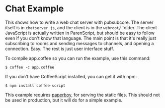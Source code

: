 Chat Example
==========

This shows how to write a web chat server with pubsubcore. The server itself is in `chatserver.js`, and the client is in the `webroot/` folder. The client JavaScript is actually written in ParenScript, but should be easy to follow even if you don't know that language. The main point is that it's really just subscribing to rooms and sending messages to channels, and opening a connection. Easy. The rest is just user interface stuff.

To compile app.coffee so you can run the example, use this command:

    $ coffee -c app.coffee
    
If you don't have CoffeeScript installed, you can get it with npm:

    $ npm install coffee-script
    
This example requires [paperboy](http://github.com/felixge/node-paperboy/), for serving the static files. This should not be used in production, but it will do for a simple example.
